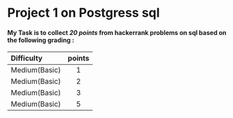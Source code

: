 # Project 1 on Postgress sql

#### My Task is to collect ***20 points*** from hackerrank problems on sql based on the following grading :
| Difficulty      | points | 
| :---            | :----: |       
| Medium(Basic)   | 1      | 
| Medium(Basic)   | 2      | 
| Medium(Basic)   | 3      | 
| Medium(Basic)   | 5      | 


